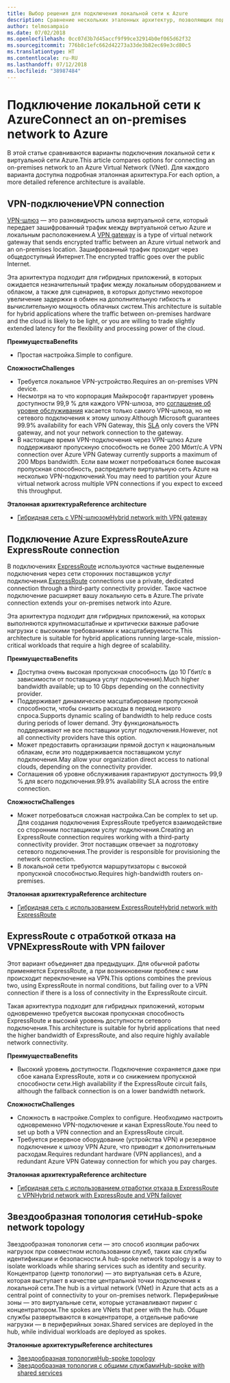 ```yaml
---
title: Выбор решения для подключения локальной сети к Azure
description: Сравнение нескольких эталонных архитектур, позволяющих подключить локальную сеть к Azure.
author: telmosampaio
ms.date: 07/02/2018
ms.openlocfilehash: 0cc07d3b7d45accf9f99ce32914b0ef065d62f32
ms.sourcegitcommit: 776b8c1efc662d42273a33de3b82ec69e3cd80c5
ms.translationtype: HT
ms.contentlocale: ru-RU
ms.lasthandoff: 07/12/2018
ms.locfileid: "38987484"
---
```

# <a name="connect-an-on-premises-network-to-azure"></a><span data-ttu-id="5b289-103">Подключение локальной сети к Azure</span><span class="sxs-lookup"><span data-stu-id="5b289-103">Connect an on-premises network to Azure</span></span>

<span data-ttu-id="5b289-104">В этой статье сравниваются варианты подключения локальной сети к виртуальной сети Azure.</span><span class="sxs-lookup"><span data-stu-id="5b289-104">This article compares options for connecting an on-premises network to an Azure Virtual Network (VNet).</span></span> <span data-ttu-id="5b289-105">Для каждого варианта доступна подробная эталонная архитектура.</span><span class="sxs-lookup"><span data-stu-id="5b289-105">For each option, a more detailed reference architecture is available.</span></span>

## <a name="vpn-connection"></a><span data-ttu-id="5b289-106">VPN-подключение</span><span class="sxs-lookup"><span data-stu-id="5b289-106">VPN connection</span></span>

<span data-ttu-id="5b289-107">[VPN-шлюз](/azure/vpn-gateway/vpn-gateway-about-vpngateways) — это разновидность шлюза виртуальной сети, который передает зашифрованный трафик между виртуальной сетью Azure и локальным расположением.</span><span class="sxs-lookup"><span data-stu-id="5b289-107">A [VPN gateway](/azure/vpn-gateway/vpn-gateway-about-vpngateways) is a type of virtual network gateway that sends encrypted traffic between an Azure virtual network and an on-premises location.</span></span> <span data-ttu-id="5b289-108">Зашифрованный трафик проходит через общедоступный Интернет.</span><span class="sxs-lookup"><span data-stu-id="5b289-108">The encrypted traffic goes over the public Internet.</span></span>

<span data-ttu-id="5b289-109">Эта архитектура подходит для гибридных приложений, в которых ожидается незначительный трафик между локальным оборудованием и облаком, а также для сценариев, в которых допустимо некоторое увеличение задержки в обмен на дополнительную гибкость и вычислительную мощность облачных систем.</span><span class="sxs-lookup"><span data-stu-id="5b289-109">This architecture is suitable for hybrid applications where the traffic between on-premises hardware and the cloud is likely to be light, or you are willing to trade slightly extended latency for the flexibility and processing power of the cloud.</span></span>

<span data-ttu-id="5b289-110">**Преимущества**</span><span class="sxs-lookup"><span data-stu-id="5b289-110">**Benefits**</span></span>

- <span data-ttu-id="5b289-111">Простая настройка.</span><span class="sxs-lookup"><span data-stu-id="5b289-111">Simple to configure.</span></span>

<span data-ttu-id="5b289-112">**Сложности**</span><span class="sxs-lookup"><span data-stu-id="5b289-112">**Challenges**</span></span>

- <span data-ttu-id="5b289-113">Требуется локальное VPN-устройство.</span><span class="sxs-lookup"><span data-stu-id="5b289-113">Requires an on-premises VPN device.</span></span>
- <span data-ttu-id="5b289-114">Несмотря на то что корпорация Майкрософт гарантирует уровень доступности 99,9 % для каждого VPN-шлюза, это [соглашение об уровне обслуживания](https://azure.microsoft.com/support/legal/sla/vpn-gateway/) касается только самого VPN-шлюза, но не сетевого подключения к этому шлюзу.</span><span class="sxs-lookup"><span data-stu-id="5b289-114">Although Microsoft guarantees 99.9% availability for each VPN Gateway, this [SLA](https://azure.microsoft.com/support/legal/sla/vpn-gateway/) only covers the VPN gateway, and not your network connection to the gateway.</span></span>
- <span data-ttu-id="5b289-115">В настоящее время VPN-подключения через VPN-шлюз Azure поддерживают пропускную способность не более 200 Мбит/с.</span><span class="sxs-lookup"><span data-stu-id="5b289-115">A VPN connection over Azure VPN Gateway currently supports a maximum of 200 Mbps bandwidth.</span></span> <span data-ttu-id="5b289-116">Если вам может потребоваться более высокая пропускная способность, распределите виртуальную сеть Azure на несколько VPN-подключений.</span><span class="sxs-lookup"><span data-stu-id="5b289-116">You may need to partition your Azure virtual network across multiple VPN connections if you expect to exceed this throughput.</span></span>

<span data-ttu-id="5b289-117">**Эталонная архитектура**</span><span class="sxs-lookup"><span data-stu-id="5b289-117">**Reference architecture**</span></span>

- [<span data-ttu-id="5b289-118">Гибридная сеть с VPN-шлюзом</span><span class="sxs-lookup"><span data-stu-id="5b289-118">Hybrid network with VPN gateway</span></span>](./vpn.md)

## <a name="azure-expressroute-connection"></a><span data-ttu-id="5b289-119">Подключение Azure ExpressRoute</span><span class="sxs-lookup"><span data-stu-id="5b289-119">Azure ExpressRoute connection</span></span>

<span data-ttu-id="5b289-120">В подключениях [ExpressRoute](/azure/expressroute/) используются частные выделенные подключения через сети сторонних поставщиков услуг подключения.</span><span class="sxs-lookup"><span data-stu-id="5b289-120">[ExpressRoute](/azure/expressroute/) connections use a private, dedicated connection through a third-party connectivity provider.</span></span> <span data-ttu-id="5b289-121">Такое частное подключение расширяет вашу локальную сеть в Azure.</span><span class="sxs-lookup"><span data-stu-id="5b289-121">The private connection extends your on-premises network into Azure.</span></span> 

<span data-ttu-id="5b289-122">Эта архитектура подходит для гибридных приложений, на которых выполняются крупномасштабные и критически важные рабочие нагрузки с высокими требованиями к масштабируемости.</span><span class="sxs-lookup"><span data-stu-id="5b289-122">This architecture is suitable for hybrid applications running large-scale, mission-critical workloads that require a high degree of scalability.</span></span> 

<span data-ttu-id="5b289-123">**Преимущества**</span><span class="sxs-lookup"><span data-stu-id="5b289-123">**Benefits**</span></span>

- <span data-ttu-id="5b289-124">Доступна очень высокая пропускная способность (до 10 Гбит/с в зависимости от поставщика услуг подключения).</span><span class="sxs-lookup"><span data-stu-id="5b289-124">Much higher bandwidth available; up to 10 Gbps depending on the connectivity provider.</span></span>
- <span data-ttu-id="5b289-125">Поддерживает динамическое масштабирование пропускной способности, чтобы снизить расходы в период низкого спроса.</span><span class="sxs-lookup"><span data-stu-id="5b289-125">Supports dynamic scaling of bandwidth to help reduce costs during periods of lower demand.</span></span> <span data-ttu-id="5b289-126">Эту функциональность поддерживают не все поставщики услуг подключения.</span><span class="sxs-lookup"><span data-stu-id="5b289-126">However, not all connectivity providers have this option.</span></span>
- <span data-ttu-id="5b289-127">Может предоставить организации прямой доступ к национальным облакам, если это поддерживается поставщиком услуг подключения.</span><span class="sxs-lookup"><span data-stu-id="5b289-127">May allow your organization direct access to national clouds, depending on the connectivity provider.</span></span>
- <span data-ttu-id="5b289-128">Соглашения об уровне обслуживания гарантируют доступность 99,9 % для всего подключения.</span><span class="sxs-lookup"><span data-stu-id="5b289-128">99.9% availability SLA across the entire connection.</span></span>

<span data-ttu-id="5b289-129">**Сложности**</span><span class="sxs-lookup"><span data-stu-id="5b289-129">**Challenges**</span></span>

- <span data-ttu-id="5b289-130">Может потребоваться сложная настройка.</span><span class="sxs-lookup"><span data-stu-id="5b289-130">Can be complex to set up.</span></span> <span data-ttu-id="5b289-131">Для создания подключения ExpressRoute требуется взаимодействие со сторонним поставщиком услуг подключения.</span><span class="sxs-lookup"><span data-stu-id="5b289-131">Creating an ExpressRoute connection requires working with a third-party connectivity provider.</span></span> <span data-ttu-id="5b289-132">Этот поставщик отвечает за подготовку сетевого подключения.</span><span class="sxs-lookup"><span data-stu-id="5b289-132">The provider is responsible for provisioning the network connection.</span></span>
- <span data-ttu-id="5b289-133">В локальной сети требуются маршрутизаторы с высокой пропускной способностью.</span><span class="sxs-lookup"><span data-stu-id="5b289-133">Requires high-bandwidth routers on-premises.</span></span>

<span data-ttu-id="5b289-134">**Эталонная архитектура**</span><span class="sxs-lookup"><span data-stu-id="5b289-134">**Reference architecture**</span></span>

- [<span data-ttu-id="5b289-135">Гибридная сеть с использованием ExpressRoute</span><span class="sxs-lookup"><span data-stu-id="5b289-135">Hybrid network with ExpressRoute</span></span>](./expressroute.md)

## <a name="expressroute-with-vpn-failover"></a><span data-ttu-id="5b289-136">ExpressRoute с отработкой отказа на VPN</span><span class="sxs-lookup"><span data-stu-id="5b289-136">ExpressRoute with VPN failover</span></span>

<span data-ttu-id="5b289-137">Этот вариант объединяет два предыдущих. Для обычной работы применяется ExpressRoute, а при возникновении проблем с ним происходит переключение на VPN.</span><span class="sxs-lookup"><span data-stu-id="5b289-137">This options combines the previous two, using ExpressRoute in normal conditions, but failing over to a VPN connection if there is a loss of connectivity in the ExpressRoute circuit.</span></span>

<span data-ttu-id="5b289-138">Такая архитектура подходит для гибридных приложений, которым одновременно требуется высокая пропускная способность ExpressRoute и высокий уровень доступности сетевого подключения.</span><span class="sxs-lookup"><span data-stu-id="5b289-138">This architecture is suitable for hybrid applications that need the higher bandwidth of ExpressRoute, and also require highly available network connectivity.</span></span> 

<span data-ttu-id="5b289-139">**Преимущества**</span><span class="sxs-lookup"><span data-stu-id="5b289-139">**Benefits**</span></span>

- <span data-ttu-id="5b289-140">Высокий уровень доступности. Подключение сохраняется даже при сбое канала ExpressRoute, хотя и со снижением пропускной способности сети.</span><span class="sxs-lookup"><span data-stu-id="5b289-140">High availability if the ExpressRoute circuit fails, although the fallback connection is on a lower bandwidth network.</span></span>

<span data-ttu-id="5b289-141">**Сложности**</span><span class="sxs-lookup"><span data-stu-id="5b289-141">**Challenges**</span></span>

- <span data-ttu-id="5b289-142">Сложность в настройке.</span><span class="sxs-lookup"><span data-stu-id="5b289-142">Complex to configure.</span></span> <span data-ttu-id="5b289-143">Необходимо настроить одновременно VPN-подключение и канал ExpressRoute.</span><span class="sxs-lookup"><span data-stu-id="5b289-143">You need to set up both a VPN connection and an ExpressRoute circuit.</span></span>
- <span data-ttu-id="5b289-144">Требуется резервное оборудование (устройства VPN) и резервное подключение к шлюзу VPN Azure, что приводит к дополнительным расходам.</span><span class="sxs-lookup"><span data-stu-id="5b289-144">Requires redundant hardware (VPN appliances), and a redundant Azure VPN Gateway connection for which you pay charges.</span></span>

<span data-ttu-id="5b289-145">**Эталонная архитектура**</span><span class="sxs-lookup"><span data-stu-id="5b289-145">**Reference architecture**</span></span>

- [<span data-ttu-id="5b289-146">Гибридная сеть с использованием отработки отказа в ExpressRoute с VPN</span><span class="sxs-lookup"><span data-stu-id="5b289-146">Hybrid network with ExpressRoute and VPN failover</span></span>](./expressroute-vpn-failover.md)


## <a name="hub-spoke-network-topology"></a><span data-ttu-id="5b289-147">Звездообразная топология сети</span><span class="sxs-lookup"><span data-stu-id="5b289-147">Hub-spoke network topology</span></span>

<span data-ttu-id="5b289-148">Звездообразная топология сети — это способ изоляции рабочих нагрузок при совместном использовании служб, таких как службы идентификации и безопасности.</span><span class="sxs-lookup"><span data-stu-id="5b289-148">A hub-spoke network topology is a way to isolate workloads while sharing services such as identity and security.</span></span> <span data-ttu-id="5b289-149">Концентратор (центр топологии) — это виртуальная сеть в Azure, которая выступает в качестве центральной точки подключения к локальной сети.</span><span class="sxs-lookup"><span data-stu-id="5b289-149">The hub is a virtual network (VNet) in Azure that acts as a central point of connectivity to your on-premises network.</span></span> <span data-ttu-id="5b289-150">Периферийные зоны — это виртуальные сети, которые устанавливают пиринг с концентратором.</span><span class="sxs-lookup"><span data-stu-id="5b289-150">The spokes are VNets that peer with the hub.</span></span> <span data-ttu-id="5b289-151">Общие службы развертываются в концентраторе, а отдельные рабочие нагрузки — в периферийных зонах.</span><span class="sxs-lookup"><span data-stu-id="5b289-151">Shared services are deployed in the hub, while individual workloads are deployed as spokes.</span></span>


<span data-ttu-id="5b289-152">**Эталонные архитектуры**</span><span class="sxs-lookup"><span data-stu-id="5b289-152">**Reference architectures**</span></span>

- [<span data-ttu-id="5b289-153">Звездообразная топология</span><span class="sxs-lookup"><span data-stu-id="5b289-153">Hub-spoke topology</span></span>](./hub-spoke.md)
- [<span data-ttu-id="5b289-154">Звездообразная топология с общими службами</span><span class="sxs-lookup"><span data-stu-id="5b289-154">Hub-spoke with shared services</span></span>](./shared-services.md)
